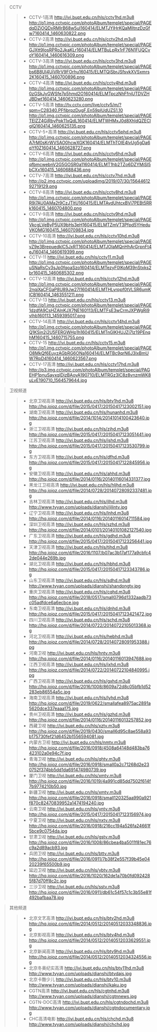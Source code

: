 
>CCTV
>>* CCTV-1高清
http://ivi.bupt.edu.cn/hls/cctv1hd.m3u8
http://p1.img.cctvpic.com/photoAlbum/templet/special/PAGEdqDZjOQDxRMIrB68w5uI160414/ELMTJYlHrKQaMIltnzDzGfw7160414_1460630822.png
>>* CCTV-2高清
http://ivi.bupt.edu.cn/hls/cctv2hd.m3u8
http://p1.img.cctvpic.com/photoAlbum/templet/special/PAGEGJXtt9IosRPRo2JkaKLr160414/ELMTBuLpRx1rF76N1FUQCvoY160414_1460616309.png
>>* CCTV-3高清
http://ivi.bupt.edu.cn/hls/cctv3hd.m3u8
http://p1.img.cctvpic.com/photoAlbum/templet/special/PAGEbs6B8UI4UiVRrV9FOrhu160415/ELMTQjSbrJSfsvkXVSxmrs2K160415_1460700896.png
>>* CCTV-4高清
http://ivi.bupt.edu.cn/hls/cctv4hd.m3u8
http://p1.img.cctvpic.com/photoAlbum/templet/special/PAGE0zGSkJyGWSfe7p5hmd2O160414/ELMTpczNhFfnjUTDVZHJBDwt160414_1460623280.png
>>* CCTV-5高清
http://tv.cctv.com/live/cctv5/m/?spm=C28340.PFfibrpzDugF.En59pIUdUZS1.10
http://p1.img.cctvpic.com/photoAlbum/templet/special/PAGETEIZZ4GiRbyPpk11xQdL160414/ELMTWHMxJ0d8XhldQZEClglQ160414_1460625135.png
>>* CCTV-5+高清
http://ivi.bupt.edu.cn/hls/cctv5phd.m3u8
http://p1.img.cctvpic.com/photoAlbum/templet/special/PAGEA7rM0sKrWVSAO0hcwXGK160414/ELMThTOIE4lvUg5gDa6qYf0Z160414_1460628727.png
>>* CCTV-6高清
http://ivi.bupt.edu.cn/hls/cctv6hd.m3u8
http://p1.img.cctvpic.com/photoAlbum/templet/special/PAGEqfbmcwebnV2G5GOSR0a1160414/ELMT1hb2TZo6DZYMiSI5bCXx160415_1460688436.png
>>* CCTV-7高清
http://ivi.bupt.edu.cn/hls/cctv7hd.m3u8
http://p2.img.cctvpic.com/uploadimg/2019/07/30/1564461292719129.png
>>* CCTV-8高清
http://ivi.bupt.edu.cn/hls/cctv8hd.m3u8
http://p1.img.cctvpic.com/photoAlbum/templet/special/PAGER9i7AU0AMa2t9CzJTltU160415/ELMTAvdUhtcxBVi7PEBt5RRk160415_1460704800.png
>>* CCTV-9高清
http://ivi.bupt.edu.cn/hls/cctv9hd.m3u8
http://p1.img.cctvpic.com/photoAlbum/templet/special/PAGEVkcgLVeByP5UX9bHs3eH160415/ELMTZmVT3Pfpd5YHeduVKOMG160415_1460709834.jpg
>>* CCTV-10高清
http://ivi.bupt.edu.cn/hls/cctv10hd.m3u8
http://p1.img.cctvpic.com/photoAlbum/templet/special/PAGEvZ9e3BrepuedklC5JxRT160414/ELMTJOlaMQnHhArGrpnFt4eJ160414_1460619399.png
>>* CCTV-11
http://ivi.bupt.edu.cn/hls/cctv11.m3u8
http://p1.img.cctvpic.com/photoAlbum/templet/special/PAGEuSNaRsCv3sJp0fqoaSzo160414/ELMTezyF0lKoM39nStxks2br160415_1460685302.png
>>* CCTV-12高清
http://ivi.bupt.edu.cn/hls/cctv12hd.m3u8
http://p1.img.cctvpic.com/photoAlbum/templet/special/PAGE2nqjXaCFGaP8U89Jw27I160414/ELMTHLyrppf0tVLSR6umKlCB160414_1463551211.png
>>* CCTV-13
http://ivi.bupt.edu.cn/hls/cctv13.m3u8
http://p1.img.cctvpic.com/photoAlbum/templet/special/PAGE1dzdfA9CsHZAlnKJX7NE160113/ELMTFsE3wCrmJXPWgRi9vlhb160113_1459395017.png
>>* CCTV-14高清
http://ivi.bupt.edu.cn/hls/cctv14hd.m3u8
http://p1.img.cctvpic.com/photoAlbum/templet/special/PAGEQ1KSin2j2U5FERGWHp1h160415/ELMTnGlKHUJZi7lz19PEnqhM160415_1460715755.png
>>* CCTV-15
http://ivi.bupt.edu.cn/hls/cctv15.m3u8
http://p1.img.cctvpic.com/photoAlbum/templet/special/PAGEO8MkQf6EuyzAGbRG6ONa160414/ELMTBc9qrN6J3IxBmUW7RpD4160414_1460623567.png
>>* CCTV-17高清
http://ivi.bupt.edu.cn/hls/cctv17hd.m3u8
http://p3.img.cctvpic.com/photoAlbum/templet/special/PAGEHP1pnuSayxqIDjzBAovA190710/ELMTRGz3lC8z8vnzmWK8uLvE190710_1564579644.jpg


>卫视频道
>>* 北京卫视高清
http://ivi.bupt.edu.cn/hls/btv1hd.m3u8
http://hq.ioioz.com/d/file/2015/0417/20150417123002151.jpg
>>* 湖南卫视高清
http://ivi.bupt.edu.cn/hls/hunanhd.m3u8
http://hq.ioioz.com/d/file/2014/1014/20141014100423640.jpg
>>* 浙江卫视高清
http://ivi.bupt.edu.cn/hls/zjhd.m3u8
http://hq.ioioz.com/d/file/2015/0417/20150417123051441.jpg
>>* 江苏卫视高清
http://ivi.bupt.edu.cn/hls/jshd.m3u8
http://hq.ioioz.com/d/file/2015/0417/20150417123530799.jpg
>>* 东方卫视高清
http://ivi.bupt.edu.cn/hls/dfhd.m3u8
http://hq.ioioz.com/d/file/2015/0417/20150417122845956.jpg
>>* 安徽卫视高清
http://ivi.bupt.edu.cn/hls/ahhd.m3u8
http://hq.ioioz.com/d/file/2014/0116/20140116014331377.jpg
>>* 黑龙江卫视高清
http://ivi.bupt.edu.cn/hls/hljhd.m3u8
http://hq.ioioz.com/d/file/2014/0728/20140728092337481.jpg
>>* 吉林卫视高清
http://ivi.bupt.edu.cn/hls/jlhd.m3u8
http://www.tvyan.com/uploads/dianshi/jilintv.jpg
>>* 辽宁卫视高清
http://ivi.bupt.edu.cn/hls/lnhd.m3u8
http://hq.ioioz.com/d/file/2014/0116/20140116014711584.jpg
>>* 深圳卫视高清
http://ivi.bupt.edu.cn/hls/szhd.m3u8
http://hq.ioioz.com/d/file/2014/0101/20140101082127540.jpg
>>* 广东卫视高清
http://ivi.bupt.edu.cn/hls/gdhd.m3u8
http://hq.ioioz.com/d/file/2015/0417/20150417123256441.jpg
>>* 天津卫视高清
http://ivi.bupt.edu.cn/hls/tjhd.m3u8
http://hq.ioioz.com/d/file/2016/1107/b07ac3b17af177a9cbfc42de044e269b.jpg
>>* 湖北卫视高清
http://ivi.bupt.edu.cn/hls/hbhd.m3u8
http://hq.ioioz.com/d/file/2015/0417/20150417123343786.jpg
>>* 山东卫视高清
http://ivi.bupt.edu.cn/hls/sdhd.m3u8
http://www.tvyan.com/uploads/dianshi/shandongtv.jpg
>>* 重庆卫视高清
http://ivi.bupt.edu.cn/hls/cqhd.m3u8
http://hq.ioioz.com/d/file/2018/0517/small0796d1332aadb73c05adfdce6a6ecbce.jpg
>>* 东南卫视高清
http://ivi.bupt.edu.cn/hls/dnhd.m3u8
http://hq.ioioz.com/d/file/2015/0417/20150417123421472.jpg
>>* 四川卫视高清
http://ivi.bupt.edu.cn/hls/schd.m3u8
http://hq.ioioz.com/d/file/2014/0722/20140722105013368.jpg
>>* 河北卫视高清
http://ivi.bupt.edu.cn/hls/hebhd.m3u8
http://hq.ioioz.com/d/file/2014/0728/20140728091953388.jpg
>>* 河南卫视
http://ivi.bupt.edu.cn/hls/hntv.m3u8
http://hq.ioioz.com/d/file/2014/0116/20140116013947688.jpg
>>* 江西卫视高清
http://ivi.bupt.edu.cn/hls/jxhd.m3u8
http://hq.ioioz.com/d/file/2014/0722/20140722104840995.jpg
>>* 广西卫视高清
http://ivi.bupt.edu.cn/hls/gxhd.m3u8
http://hq.ioioz.com/d/file/2016/1008/8609a72d8c05bfb1d52283eb86554a5c.jpg
>>* 海南卫视高清
http://ivi.bupt.edu.cn/hls/lyhd.m3u8
http://hq.ioioz.com/d/file/2019/0622/smallafea8975ac2891a5620dce337eaaa175.jpg
>>* 贵州卫视高清
http://ivi.bupt.edu.cn/hls/gzhd.m3u8
http://hq.ioioz.com/d/file/2014/0116/20140116013257852.jpg
>>* 西藏卫视
http://ivi.bupt.edu.cn/hls/xztv.m3u8
http://hq.ioioz.com/d/file/2019/0430/small6d95c8ae558a93b175730fef21d6452b1556594081.jpg
>>* 内蒙古卫视
http://ivi.bupt.edu.cn/hls/nmtv.m3u8
http://hq.ioioz.com/d/file/2016/0918/4508a64148d483ba76423102a0e94c7f.jpg
>>* 青海卫视
http://ivi.bupt.edu.cn/hls/qhtv.m3u8
http://hq.ioioz.com/d/file/2016/0918/small0a2c71268d2e230752f374bb5dd1da691474980739.jpg
>>* 厦门卫视
http://ivi.bupt.edu.cn/hls/xmtv.m3u8
http://hq.ioioz.com/d/file/2016/1019/4a991cd85dd7502f614f7b9774210b50.jpg
>>* 新疆卫视
http://ivi.bupt.edu.cn/hls/xmtv.m3u8
http://hq.ioioz.com/d/file/2016/0918/small120325aa990a921f870c82470839952a1474194240.jpg
>>* 云南卫视
http://ivi.bupt.edu.cn/hls/yntv.m3u8
http://hq.ioioz.com/d/file/2015/0417/20150417123156974.jpg
>>* 宁夏卫视
http://ivi.bupt.edu.cn/hls/nxtv.m3u8
http://hq.ioioz.com/d/file/2016/0918/216cc194a526fa24661f5bce9c0754da.jpg
>>* 甘肃卫视
http://ivi.bupt.edu.cn/hls/gstv.m3u8
http://hq.ioioz.com/d/file/2016/1008/86cbea4ba5011f81ec76c9a2d89acb93.jpg
>>* 兵团卫视
http://ivi.bupt.edu.cn/hls/bttv.m3u8
http://hq.ioioz.com/d/file/2016/0911/7b38f2e557f39b45e0420239f65500b9.jpg
>>* 延边卫视
http://ivi.bupt.edu.cn/hls/ybtv.m3u8
http://hq.ioioz.com/d/file/2016/1020/162de1a70b0fd0924285f87d70ff8c2c.jpg
>>* 三沙卫视
http://ivi.bupt.edu.cn/hls/sstv.m3u8
http://hq.ioioz.com/d/file/2016/0911/db61c54f57c1c3b55e81f492bafbaa78.jpg



>其他频道
>>* 北京文艺高清
http://ivi.bupt.edu.cn/hls/btv2hd.m3u8
http://hq.ioioz.com/d/file/2014/0512/20140512033348836.jpg
>>* 北京影视高清
http://ivi.bupt.edu.cn/hls/btv4hd.m3u8
http://hq.ioioz.com/d/file/2014/0512/20140512033629551.jpg
>>* 北京新闻高清
http://ivi.bupt.edu.cn/hls/btv9hd.m3u8
http://hq.ioioz.com/d/file/2014/0512/20140512034324556.jpg
>>* 北京冬奥纪实高清
http://ivi.bupt.edu.cn/hls/btv11hd.m3u8
http://www.tvyan.com/uploads/dianshi/btvdajs.jpg
>>* 北京卡酷少儿
http://ivi.bupt.edu.cn/hls/btv10.m3u8
http://www.tvyan.com/uploads/dianshi/kaku.jpg
>>* CGTN高清
http://ivi.bupt.edu.cn/hls/cgtnhd.m3u8
http://www.tvyan.com/uploads/dianshi/cgtnnews.jpg
>>* CGTN-DOC高清
http://ivi.bupt.edu.cn/hls/cgtndochd.m3u8
http://www.tvyan.com/uploads/dianshi/cgtndocumentary.jpg
>>* CHC高清电影
http://ivi.bupt.edu.cn/hls/chchd.m3u8
http://www.tvyan.com/uploads/dianshi/chchd.jpg


